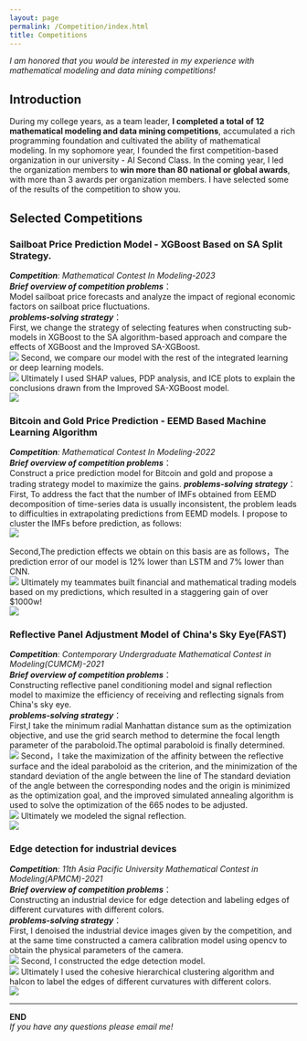 ```yaml
---
layout: page
permalink: /Competition/index.html
title: Competitions
---
```

*I am honored that you would be interested in my experience with mathematical modeling and data mining competitions!*<br>
## Introduction
   During my college years, as a team leader, **I completed a total of 12 mathematical modeling and data mining competitions**, accumulated a rich programming foundation and cultivated the ability of mathematical modeling. In my sophomore year, I founded the first competition-based organization in our university - AI Second Class. In the coming year, I led the organization members to **win more than 80 national or global awards**, with more than 3 awards per organization members.
I have selected some of the results of the competition to show you.

## Selected Competitions

### Sailboat Price Prediction Model - XGBoost Based on SA Split Strategy.
***Competition**: Mathematical Contest In Modeling-2023*<br>
***Brief overview of competition problems***：<br>
Model sailboat price forecasts and analyze the impact of regional economic factors on sailboat price fluctuations.<br>
***problems-solving strategy***：<br>
First, we change the strategy of selecting features when constructing sub-models in XGBoost to the SA algorithm-based approach and compare the effects of XGBoost and the Improved SA-XGBoost.<br>
<img src="/images/FIG_MCM2-1.png">
Second, we compare our model with the rest of the integrated learning or deep learning models.<br>
<img src="/images/FIG_MCM2-2.png">
Ultimately I used SHAP values, PDP analysis, and ICE plots to explain the conclusions drawn from the Improved SA-XGBoost model. <br>
<img src="/images/FIG_MCM2-3.png">

### Bitcoin and Gold Price Prediction - EEMD Based Machine Learning Algorithm
***Competition**: Mathematical Contest In Modeling-2022*<br>
***Brief overview of competition problems***：<br>
Construct a price prediction model for Bitcoin and gold and propose a trading strategy model to maximize the gains.
***problems-solving strategy***：<br>
First, To address the fact that the number of IMFs obtained from EEMD decomposition of time-series data is usually inconsistent, the problem leads to difficulties in extrapolating predictions from EEMD models. I propose to cluster the IMFs before prediction, as follows:<br>
<img src="/images/FIG_MCM1-flowchat&decomposition.png">

Second,The prediction effects we obtain on this basis are as follows，The prediction error of our model is 12% lower than LSTM and 7% lower than CNN.<br>
<img src="/images/FIG_MCM1-p1p2.png">
Ultimately my teammates built financial and mathematical trading models based on my predictions, which resulted in a staggering gain of over $1000w!<br>
<img src="/images/FIG_MCMC1-Opt_functions.png">

### Reflective Panel Adjustment Model of China's Sky Eye(FAST)
***Competition**: Contemporary Undergraduate Mathematical Contest in Modeling(CUMCM)-2021*<br>
***Brief overview of competition problems***：<br>
Constructing reflective panel conditioning model and signal reflection model to maximize the efficiency of receiving and reflecting signals from China's sky eye.<br>
***problems-solving strategy***：<br>
First,I take the minimum radial Manhattan distance sum as the optimization objective, and use the grid search method to determine the focal length parameter of the paraboloid.The optimal paraboloid is finally determined.<br>
<img src="/images/FIG_CUMCM-FIG1_Fumula.png">
Second，I take the maximization of the affinity between the reflective surface and the ideal paraboloid as the criterion, and the minimization of the standard deviation of the angle between the line of The standard deviation of the angle between the corresponding nodes and the origin is minimized as the optimization goal, and the improved simulated annealing algorithm is used to solve the optimization of the 665 nodes to be adjusted. <br>
<img src="/images/FIG_CUMCM-FIG2.png">
Ultimately we modeled the signal reflection.<br>
<img src="/images/FIG_CUMCM-FIG3.png">

### Edge detection for industrial devices<br>
***Competition**: 11th Asia Pacific University Mathematical Contest in Modeling(APMCM)-2021*<br>
***Brief overview of competition problems***：<br>
Constructing an industrial device for edge detection and labeling edges of different curvatures with different colors.<br>
***problems-solving strategy***：<br>
First, I denoised the industrial device images given by the competition, and at the same time constructed a camera calibration model using opencv to obtain the physical parameters of the camera.<br>
<img src="/images/FIG_APMCM-FIG1_denoise_biaoding.png">
Second, I constructed the edge detection model.<br>
<img src="/images/FIG_APMCM-FIG2.png">
Ultimately I used the cohesive hierarchical clustering algorithm and halcon to label the edges of different curvatures with different colors.<br>
<img src="/images/FIG_APMCM-FIG3.png">

---
**END**<br>
*If you have any questions please email me!*


